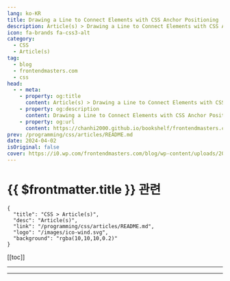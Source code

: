 ```yaml
---
lang: ko-KR
title: Drawing a Line to Connect Elements with CSS Anchor Positioning
description: Article(s) > Drawing a Line to Connect Elements with CSS Anchor Positioning
icon: fa-brands fa-css3-alt
category: 
  - CSS
  - Article(s)
tag: 
  - blog
  - frontendmasters.com
  - css
head:
  - - meta:
    - property: og:title
      content: Article(s) > Drawing a Line to Connect Elements with CSS Anchor Positioning
    - property: og:description
      content: Drawing a Line to Connect Elements with CSS Anchor Positioning
    - property: og:url
      content: https://chanhi2000.github.io/bookshelf/frontendmasters.com/drawing-a-line-to-connect-elements-with-css-anchor-positioning.html
prev: /programming/css/articles/README.md
date: 2024-04-02
isOriginal: false
cover: https://i0.wp.com/frontendmasters.com/blog/wp-content/uploads/2024/04/anchor-thumb.jpg?w=1000&ssl=1
---
```


# {{ $frontmatter.title }} 관련

```component VPCard
{
  "title": "CSS > Article(s)",
  "desc": "Article(s)",
  "link": "/programming/css/articles/README.md",
  "logo": "/images/ico-wind.svg",
  "background": "rgba(10,10,10,0.2)"
}
```

[[toc]]

---

<SiteInfo
  name="Drawing a Line to Connect Elements with CSS Anchor Positioning"
  desc="The World Wide Web Consortium (W3C) published a First Public Working Draft of CSS Anchor Positioning last year, so I thought I would give it a try. I already had a perfect candidate to try it on: a component on my other site, adedicated.dev, which showcase my services by linking different words together. To link […]"
  url="https://frontendmasters.com/news/drawing-a-line-to-connect-elements-with-css-anchor-positioning/"
  logo="https://frontendmasters.com/favicon.ico"
  preview="https://i0.wp.com/frontendmasters.com/blog/wp-content/uploads/2024/04/anchor-thumb.jpg?w=1000&ssl=1"/>

<!-- TODO: 작성 -->

---

<TagLinks />